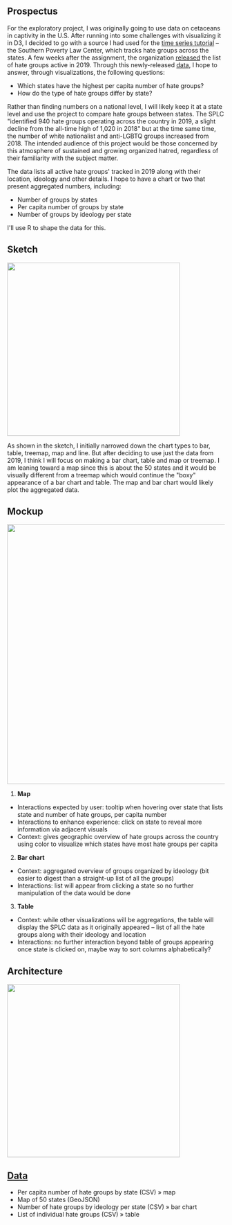 ## Prospectus

For the exploratory project, I was originally going to use data on cetaceans in captivity in the U.S. After running into some challenges with visualizing it in D3, I decided to go with a source I had used for the [time series tutorial](https://cheje.github.io/Interactive-Data-Vis-Sp2020/tutorial4_timeseries/) – the Southern Poverty Law Center, which tracks hate groups across the states. A few weeks after the assignment, the organization [released](https://www.splcenter.org/presscenter/year-hate-2019-white-nationalist-groups-rise-second-year-row-55-2017) the list of hate groups active in 2019. Through this newly-released [data](https://www.splcenter.org/hate-map), I hope to answer, through visualizations, the following questions:

- Which states have the highest per capita number of hate groups?
- How do the type of hate groups differ by state?

Rather than finding numbers on a national level, I will likely keep it at a state level and use the project to compare hate groups between states. The SPLC "identified 940 hate groups operating across the country in 2019, a slight decline from the all-time high of 1,020 in 2018" but at the time same time, the number of white nationalist and anti-LGBTQ groups increased from 2018. The intended audience of this project would be those concerned by this atmosphere of sustained and growing organized hatred, regardless of their familiarity with the subject matter.

The data lists all active hate groups' tracked in 2019 along with their location, ideology and other details. I hope to have a chart or two that present aggregated numbers, including:

- Number of groups by states
- Per capita number of groups by state
- Number of groups by ideology per state

I'll use R to shape the data for this.

## Sketch

<img src="https://github.com/cheje/idv-exploratory/raw/master/prospectus-sketches/sketch.png" width="400">

As shown in the sketch, I initially narrowed down the chart types to bar, table, treemap, map and line. But after deciding to use just the data from 2019, I think I will focus on making a bar chart, table and map or treemap. I am leaning toward a map since this is about the 50 states and it would be visually different from a treemap which would continue the "boxy" appearance of a bar chart and table. The map and bar chart would likely plot the aggregated data.

## Mockup

<img src="https://github.com/cheje/idv-exploratory/raw/master/prospectus-sketches/mockup.png" width="600">

1. **Map**

- Interactions expected by user: tooltip when hovering over state that lists state and number of hate groups, per capita number
- Interactions to enhance experience: click on state to reveal more information via adjacent visuals
- Context: gives geographic overview of hate groups across the country using color to visualize which states have most hate groups per capita

2. **Bar chart**

- Context: aggregated overview of groups organized by ideology (bit easier to digest than a straight-up list of all the groups)
- Interactions: list will appear from clicking a state so no further manipulation of the data would be done

3. **Table**

- Context: while other visualizations will be aggregations, the table will display the SPLC data as it originally appeared – list of all the hate groups along with their ideology and location
- Interactions: no further interaction beyond table of groups appearing once state is clicked on, maybe way to sort columns alphabetically?

## Architecture

<img src="https://github.com/cheje/idv-exploratory/raw/master/prospectus-sketches/architecture.png" width="400">

## [Data](../../data)

- Per capita number of hate groups by state (CSV) » map
- Map of 50 states (GeoJSON)
- Number of hate groups by ideology per state (CSV) » bar chart
- List of individual hate groups (CSV) » table
